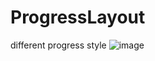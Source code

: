 # ProgressLayout
different progress style
![image](https://github.com/wshlff/ProgressLayout/screenshot/device-2017-04-17-153415.png)
